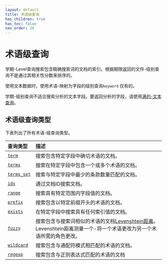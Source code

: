 ```yaml
---
layout: default
title: 术语级查询
has_children: true
has_toc: false
nav_order: 20
---
```


# 术语级查询

学期-Level查询搜索包含精确搜索词的文档的索引。根据期限返回的文件-级别查询不是通过其相关性分数来排序的。

使用文本数据时，使用术语-映射为字段的级别查询`keyword` 仅有的。

学期-级别查询不适合搜索分析的文本字段。要返回分析的字段，请使用[满的-文本查询]({{site.url}}{{site.baseurl}}/opensearch/query-dsl/full-text/)。

## 术语级查询类型

下表列出了所有术语-级查询类型。

查询类型| 描述
:--- | :--- 
[`term`]({{site.url}}{{site.baseurl}}/query-dsl/term/term/) | 搜索包含特定字段中确切术语的文档。
[`terms`]({{site.url}}{{site.baseurl}}/query-dsl/term/terms/) | 搜索在特定字段中包含一个或多个术语的文档。
[`terms_set`]({{site.url}}{{site.baseurl}}/query-dsl/term/terms-set/) | 搜索与特定字段中最少的条款数量匹配的文档。
[`ids`]({{site.url}}{{site.baseurl}}/query-dsl/term/ids/) | 通过文档ID搜索文档。
[`range`]({{site.url}}{{site.baseurl}}/query-dsl/term/range/) | 搜索具有特定范围内字段值的文档。
[`prefix`]({{site.url}}{{site.baseurl}}/query-dsl/term/prefix/) | 搜索包含以特定前缀开头的术语的文档。
[`exists`]({{site.url}}{{site.baseurl}}/query-dsl/term/exists/) | 在特定字段中搜索具有任何索引值的文档。
[`fuzzy`]({{site.url}}{{site.baseurl}}/query-dsl/term/fuzzy/) | 搜索包含与搜索词相似的术语的文档[Levenshtein距离](https://en.wikipedia.org/wiki/Levenshtein_distance)。Levenshtein距离测量一个-将一个术语更改为另一个术语所需的角色更改。
[`wildcard`]({{site.url}}{{site.baseurl}}/query-dsl/term/wildcard/) | 搜索包含与通配符模式相匹配的术语的文档。
[`regexp`]({{site.url}}{{site.baseurl}}/query-dsl/term/regexp/) | 搜索包含与正则表达式匹配的术语的文档

